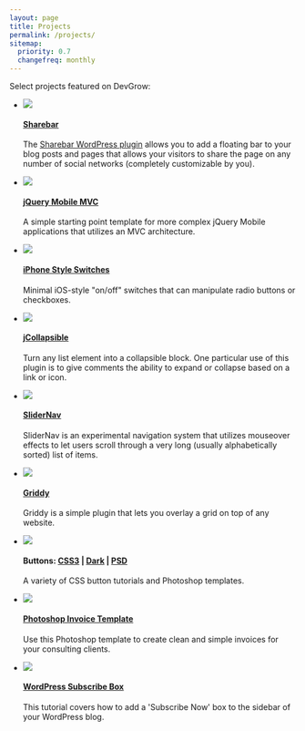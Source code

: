 ```yaml
---
layout: page
title: Projects
permalink: /projects/
sitemap:
  priority: 0.7
  changefreq: monthly
---
```


Select projects featured on DevGrow:

<ul class="projects">
  <li>
    <a href="http://wordpress.org/plugins/sharebar/"><img src="http://devgrow.s3.amazonaws.com/assets/images/sharebar-small.gif" /></a>
    <h4><a href="http://wordpress.org/plugins/sharebar/">Sharebar</a></h4>
    <p>
      The <a href="http://wordpress.org/plugins/sharebar/">Sharebar WordPress plugin</a> allows you to add a floating bar to your blog posts and pages that allows your visitors to share the page on any number of social networks (completely customizable by you).
    </p>
  </li>
  <li>
    <a href="https://github.com/mdolon/jQuery-Mobile-PHP-MVC"><img src="http://devgrow.s3.amazonaws.com/assets/images/jquery-mobile-mvc-small.gif" /></a>
    <h4><a href="https://github.com/mdolon/jQuery-Mobile-PHP-MVC">jQuery Mobile MVC</a></h4>
    <p>
      A simple starting point template for more complex jQuery Mobile applications that utilizes an MVC architecture.
    </p>
  </li>
  <li>
    <img src="http://devgrow.s3.amazonaws.com/assets/images/iphone-switch-thumb.gif" />
    <h4><a href="http://devgrow.com/iphone-style-switches/">iPhone Style Switches</a></h4>
    <p>
      Minimal iOS-style "on/off" switches that can manipulate radio buttons or checkboxes.
    </p>
  </li>
  <li>
    <img src="http://devgrow.s3.amazonaws.com/assets/images/jcollpasible-small.png" />
    <h4><a href="http://devgrow.com/simple-threaded-comments-with-jcollapsible/">jCollapsible</a></h4>
    <p>
      Turn any list element into a collapsible block.  One particular use of this plugin is to give comments the ability to expand or collapse based on a link or icon.
    </p>
  </li>
  <li>
    <img src="http://devgrow.s3.amazonaws.com/assets/images/slidernav-small.gif" />
    <h4><a href="http://devgrow.com/slidernav">SliderNav</a></h4>
    <p>
      SliderNav is an experimental navigation system that utilizes mouseover effects to let users scroll through a very long (usually alphabetically sorted) list of items.
    </p>
  </li>
  <li>
    <img src="http://devgrow.s3.amazonaws.com/assets/images/griddy-small.gif" />
    <h4><a href="http://devgrow.com/griddy">Griddy</a></h4>
    <p>
      Griddy is a simple plugin that lets you overlay a grid on top of any website.
    </p>
  </li>
  <li>
    <img src="http://devgrow.s3.amazonaws.com/assets/images/css3buttons-small.gif" />
    <h4>Buttons: <a href="http://devgrow.com/perfect-css3-buttons/">CSS3</a> | <a href="http://devgrow.com/dark-button-navigation-using-css3/">Dark</a> | <a href="http://devgrow.com/realistic-buttons-in-photoshop">PSD</a></h4>
    <p>
      A variety of CSS button tutorials and Photoshop templates.
    </p>
  </li>
  <li>
    <img src="http://devgrow.s3.amazonaws.com/assets/images/invoice-small.gif" />
    <h4><a href="http://devgrow.com/free-photoshop-invoice-template">Photoshop Invoice Template</a></h4>
    <p>
      Use this Photoshop template to create clean and simple invoices for your consulting clients.
    </p>
  </li>
  <li>
    <img src="http://devgrow.s3.amazonaws.com/assets/images/subscribe-small.gif" />
    <h4><a href="http://devgrow.com/how-to-create-a-subscribe-box-for-your-wordpress-sidebar">WordPress Subscribe Box</a></h4>
    <p>
      This tutorial covers how to add a 'Subscribe Now' box to the sidebar of your WordPress blog.
    </p>
  </li>
</ul>